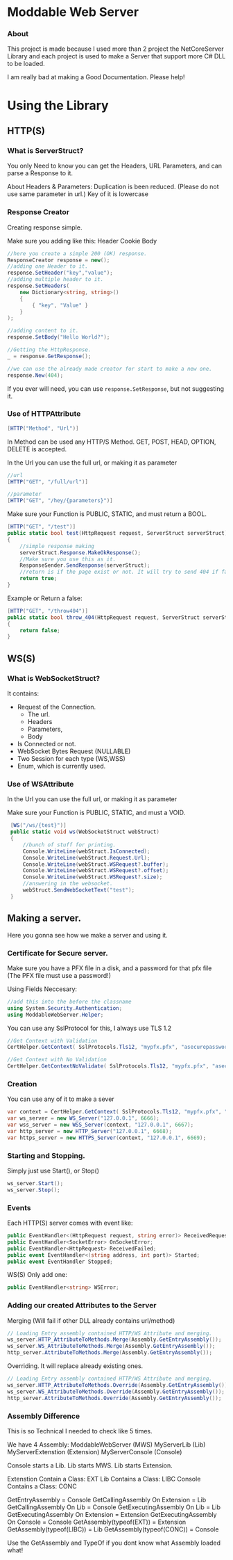 # Moddable Web Server

### About
This project is made because I used more than 2 project the NetCoreServer Library and each project is used to make a Server that support more C# DLL to be loaded.

I am really bad at making a Good Documentation. Please help!
# Using the Library
## HTTP(S)
### What is ServerStruct?
You only Need to know you can get the Headers, URL Parameters, and can parse a Response to it.

About Headers & Parameters:
Duplication is been reduced. (Please do not use same parameter in url.)
Key of it is lowercase

### Response Creator
Creating response simple.

Make sure you adding like this:
Header
Cookie
Body

```csharp
//here you create a simple 200 (OK) response.
ResponseCreator response = new();
//adding one Header to it.
response.SetHeader("key","value");
//adding multiple header to it.
response.SetHeaders(
	new Dictionary<string, string>() 
	{
		{ "key", "Value" }
	}
);

//adding content to it.
response.SetBody("Hello World?");

//Getting the HttpResponse.
_ = response.GetResponse();

//we can use the already made creator for start to make a new one.
response.New(404);
```

If you ever will need, you can use `response.SetResponse`, but not suggesting it.
### Use of HTTPAttribute

```csharp
[HTTP("Method", "Url")]
```
In Method can be used any HTTP/S Method.
GET, POST, HEAD, OPTION, DELETE is accepted.

In the Url you can use the full url, or making it as parameter

```csharp
//url
[HTTP("GET", "/full/url")]

//parameter
[HTTP("GET", "/hey/{parameters}")]
```

Make sure your Function is PUBLIC, STATIC, and must return a BOOL.


```csharp
[HTTP("GET", "/test")]
public static bool test(HttpRequest request, ServerStruct serverStruct)
{
	//simple response making
	serverStruct.Response.MakeOkResponse();
	//Make sure you use this as it.
	ResponseSender.SendResponse(serverStruct);
	//return is if the page exist or not. It will try to send 404 if false.
	return true;
}
```

Example or Return a false:

```csharp
[HTTP("GET", "/throw404")]
public static bool throw_404(HttpRequest request, ServerStruct serverStruct)
{
	return false;
}
```


## WS(S)

### What is WebSocketStruct?
It contains:
- Request of the Connection.
	- The url.
	- Headers
	- Parameters,
	- Body
- Is Connected or not.
- WebSocket Bytes Request (NULLABLE)
- Two Session for each type (WS,WSS)
- Enum, which is currently used.
### Use of WSAttribute

In the Url you can use the full url, or making it as parameter

Make sure your Function is PUBLIC, STATIC, and must a VOID.

```csharp
 [WS("/ws/{test}")]
 public static void ws(WebSocketStruct webStruct)
 {
	 //bunch of stuff for printing.
     Console.WriteLine(webStruct.IsConnected);
     Console.WriteLine(webStruct.Request.Url);
     Console.WriteLine(webStruct.WSRequest?.buffer);
     Console.WriteLine(webStruct.WSRequest?.offset);
     Console.WriteLine(webStruct.WSRequest?.size);
	 //answering in the websocket.
     webStruct.SendWebSocketText("test");
 }
```

## Making a server.
Here you gonna see how we make a server and using it.
### Certificate for Secure server.

Make sure you have a PFX file in a disk, and a password for that pfx file (The PFX file must use a password!)

Using Fields Neccesary:

```csharp
//add this into the before the classname
using System.Security.Authentication;
using ModdableWebServer.Helper;
```

You can use any SslProtocol for this, I always use TLS 1.2

```csharp
//Get Context with Validation
CertHelper.GetContext( SslProtocols.Tls12, "mypfx.pfx", "asecurepassword");

//Get Context with No Validation
CertHelper.GetContextNoValidate( SslProtocols.Tls12, "mypfx.pfx", "asecurepassword");
```

### Creation

You can use any of it to make a sever

```csharp
var context = CertHelper.GetContext( SslProtocols.Tls12, "mypfx.pfx", "asecurepassword");
var ws_server = new WS_Server("127.0.0.1", 6666);
var wss_server = new WSS_Server(context, "127.0.0.1", 6667);
var http_server = new HTTP_Server("127.0.0.1", 6668);
var https_server = new HTTPS_Server(context, "127.0.0.1", 6669);
```

### Starting and Stopping.

Simply just use Start(), or Stop()

```csharp
ws_server.Start();
ws_server.Stop();
```

### Events
Each HTTP(S) server comes with event like:

```csharp
public EventHandler<(HttpRequest request, string error)> ReceivedRequestError;
public EventHandler<SocketError> OnSocketError;
public EventHandler<HttpRequest> ReceivedFailed;
public event EventHandler<(string address, int port)> Started;
public event EventHandler Stopped;
```

WS(S) Only add one:

```csharp
public EventHandler<string> WSError;
```
### Adding our created Attributes to the Server

Merging (Will fail if other DLL already contains url/method)
```csharp
// Loading Entry assembly contained HTTP/WS Attribute and merging.
ws_server.HTTP_AttributeToMethods.Merge(Assembly.GetEntryAssembly());
ws_server.WS_AttributeToMethods.Merge(Assembly.GetEntryAssembly());
http_server.AttributeToMethods.Merge(Assembly.GetEntryAssembly());
```

Overriding.
It will replace already existing ones.
```csharp
// Loading Entry assembly contained HTTP/WS Attribute and merging.
ws_server.HTTP_AttributeToMethods.Override(Assembly.GetEntryAssembly());
ws_server.WS_AttributeToMethods.Override(Assembly.GetEntryAssembly());
http_server.AttributeToMethods.Override(Assembly.GetEntryAssembly());
```

### Assembly Difference
This is so Technical I needed to check like 5 times.

We have 4 Assembly:
ModdableWebServer (MWS)
MyServerLib (Lib)
MyServerExtenstion (Extension)
MyServerConsole (Console)

Console starts a Lib.
Lib starts MWS.
Lib starts Extension.

Extenstion Contain a Class: EXT
Lib Contains a Class: LIBC
Console Contains a Class: CONC

GetEntryAssembly = Console
GetCallingAssembly On Extension = Lib
GetCallingAssembly On Lib = Console
GetExecutingAssembly On Lib = Lib
GetExecutingAssembly On Extension = Extension
GetExecutingAssembly On Console = Console
GetAssembly(typeof(EXT)) = Extension
GetAssembly(typeof(LIBC)) = Lib
GetAssembly(typeof(CONC)) = Console

Use the GetAssembly and TypeOf if you dont know what Assembly loaded what!